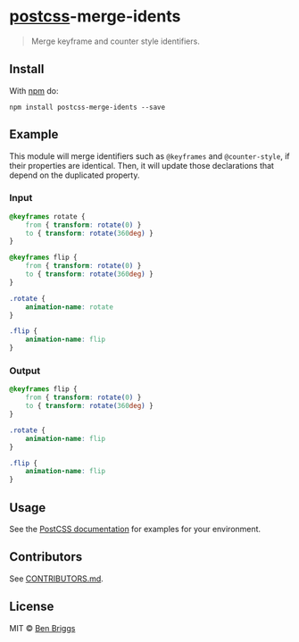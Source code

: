 # [postcss][postcss]-merge-idents

> Merge keyframe and counter style identifiers.


## Install

With [npm](https://npmjs.org/package/postcss-merge-idents) do:

```
npm install postcss-merge-idents --save
```


## Example

This module will merge identifiers such as `@keyframes` and `@counter-style`,
if their properties are identical. Then, it will update those declarations that
depend on the duplicated property.

### Input

```css
@keyframes rotate {
    from { transform: rotate(0) }
    to { transform: rotate(360deg) }
}

@keyframes flip {
    from { transform: rotate(0) }
    to { transform: rotate(360deg) }
}

.rotate {
    animation-name: rotate
}

.flip {
    animation-name: flip
}
```

### Output

```css
@keyframes flip {
    from { transform: rotate(0) }
    to { transform: rotate(360deg) }
}

.rotate {
    animation-name: flip
}

.flip {
    animation-name: flip
}
```


## Usage

See the [PostCSS documentation](https://github.com/postcss/postcss#usage) for
examples for your environment.


## Contributors

See [CONTRIBUTORS.md](https://github.com/cssnano/cssnano/blob/master/CONTRIBUTORS.md).


## License

MIT © [Ben Briggs](http://beneb.info)


[postcss]: https://github.com/postcss/postcss
